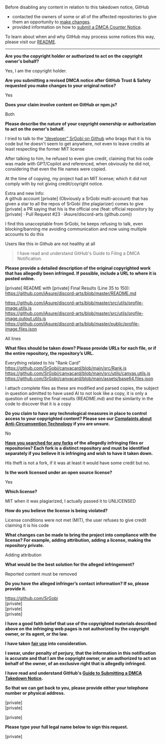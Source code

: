 Before disabling any content in relation to this takedown notice, GitHub
- contacted the owners of some or all of the affected repositories to give them an opportunity to [make changes](https://docs.github.com/en/github/site-policy/dmca-takedown-policy#a-how-does-this-actually-work).
- provided information on how to [submit a DMCA Counter Notice](https://docs.github.com/en/articles/guide-to-submitting-a-dmca-counter-notice).

To learn about when and why GitHub may process some notices this way, please visit our [README](https://github.com/github/dmca/blob/master/README.md#anatomy-of-a-takedown-notice).

---

**Are you the copyright holder or authorized to act on the copyright owner's behalf?**

Yes, I am the copyright holder.

**Are you submitting a revised DMCA notice after GitHub Trust & Safety requested you make changes to your original notice?**

Yes

**Does your claim involve content on GitHub or npm.js?**

Both

**Please describe the nature of your copyright ownership or authorization to act on the owner's behalf.**

I tried to talk to the [“developer” SrGobi on Github](https://github.com/SrGobi) who brags that it is his code but he doesn't seem to get anywhere, not even to leave credits at least respecting the former MIT license

After talking to him, he refused to even give credit, claiming that his code was made with GPT/Copilot and referenced, when obviously he did not, considering that even the file names were copied.

At the time of copying, my project had an MIT license; which it did not comply with by not giving credit/coyright notice.

Extra and new Info:  
A github account [private] (Obviously a SrGobi multi-account) that has given a star to all the repos of SrGobi (the plagiarizer) comes to give [private] a PR saying that his is the official one (feat: official repository by [private] · Pull Request #23 · iAsure/discord-arts (github.com))

I find this unacceptable from SrGobi, he keeps refusing to talk, even blocking/banning me avoiding communication and now using multiple accounts to do this

Users like this in Github are not healthy at all

> I have read and understand GitHub's Guide to Filing a DMCA Notification.

**Please provide a detailed description of the original copyrighted work that has allegedly been infringed. If possible, include a URL to where it is posted online.**

[private] README with [private] Final Results (Line 35 to 150):  
https://github.com/iAsure/discord-arts/blob/master/README.md

https://github.com/iAsure/discord-arts/blob/master/src/utils/profile-image.utils.js  
https://github.com/iAsure/discord-arts/blob/master/src/utils/profile-image.output.utils.js  
https://github.com/iAsure/discord-arts/blob/master/public/profile-image.files.json

All lines

**What files should be taken down? Please provide URLs for each file, or if the entire repository, the repository’s URL.**

Everything related to his "Rank Card"  
https://github.com/SrGobi/canvacard/blob/main/src/Rank.js  
https://github.com/SrGobi/canvacard/blob/main/src/utils/canvas.utils.js  
https://github.com/SrGobi/canvacard/blob/main/assets/base64.files.json

I attach complete files as these are modified and parsed copies, the subject in question admitted to have used AI to not look like a copy, it is only a question of seeing the final results (README.md) and the similarity in the code to discover that it is a copy

**Do you claim to have any technological measures in place to control access to your copyrighted content? Please see our <a href="https://docs.github.com/articles/guide-to-submitting-a-dmca-takedown-notice#complaints-about-anti-circumvention-technology">Complaints about Anti-Circumvention Technology</a> if you are unsure.**

No

**<a href="https://docs.github.com/articles/dmca-takedown-policy#b-what-about-forks-or-whats-a-fork">Have you searched for any forks</a> of the allegedly infringing files or repositories? Each fork is a distinct repository and must be identified separately if you believe it is infringing and wish to have it taken down.**

His theft is not a fork, if it was at least it would have some credit but no.

**Is the work licensed under an open source license?**

Yes

**Which license?**

MIT when it was plagiarized, I actually passed it to UNLICENSED

**How do you believe the license is being violated?**

License conditions were not met (MIT), the user refuses to give credit claiming it is his code

**What changes can be made to bring the project into compliance with the license? For example, adding attribution, adding a license, making the repository private.**

Adding attribution

**What would be the best solution for the alleged infringement?**

Reported content must be removed

**Do you have the alleged infringer’s contact information? If so, please provide it.**

https://github.com/SrGobi  
[private]  
[private]  
[private]  

**I have a good faith belief that use of the copyrighted materials described above on the infringing web pages is not authorized by the copyright owner, or its agent, or the law.**

**I have taken <a href="https://www.lumendatabase.org/topics/22">fair use</a> into consideration.**

**I swear, under penalty of perjury, that the information in this notification is accurate and that I am the copyright owner, or am authorized to act on behalf of the owner, of an exclusive right that is allegedly infringed.**

**I have read and understand GitHub's <a href="https://docs.github.com/articles/guide-to-submitting-a-dmca-takedown-notice/">Guide to Submitting a DMCA Takedown Notice</a>.**

**So that we can get back to you, please provide either your telephone number or physical address.**

[private]  
[private]  

[private]

**Please type your full legal name below to sign this request.**

[private]
